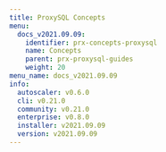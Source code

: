 ```yaml
---
title: ProxySQL Concepts
menu:
  docs_v2021.09.09:
    identifier: prx-concepts-proxysql
    name: Concepts
    parent: prx-proxysql-guides
    weight: 20
menu_name: docs_v2021.09.09
info:
  autoscaler: v0.6.0
  cli: v0.21.0
  community: v0.21.0
  enterprise: v0.8.0
  installer: v2021.09.09
  version: v2021.09.09
---
```


